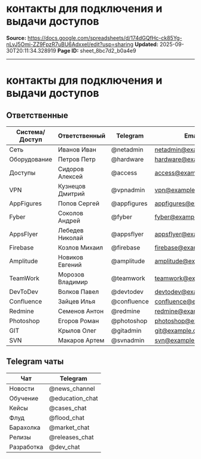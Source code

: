 # контакты для подключения и выдачи доступов

**Source:** https://docs.google.com/spreadsheets/d/174dGQfHc-ck85Yg-nLvJ5Omi-ZZ9FpzR7uBU6AdxxeI/edit?usp=sharing
**Updated:** 2025-09-30T20:11:34.328919
**Page ID:** sheet_8bc7d2_b0a4e9

---

# контакты для подключения и выдачи доступов

## Ответственные

| Система/Доступ | Ответственный | Telegram | Email |
| --- | --- | --- | --- |
| Сеть | Иванов Иван | @netadmin | netadmin@example.com |
| Оборудование | Петров Петр | @hardware | hardware@example.com |
| Доступы | Сидоров Алексей | @access | access@example.com |
| VPN | Кузнецов Дмитрий | @vpnadmin | vpn@example.com |
| AppFigures | Попов Сергей | @appfigures | appfigures@example.com |
| Fyber | Соколов Андрей | @fyber | fyber@example.com |
| AppsFlyer | Лебедев Николай | @appsflyer | appsflyer@example.com |
| Firebase | Козлов Михаил | @firebase | firebase@example.com |
| Amplitude | Новиков Евгений | @amplitude | amplitude@example.com |
| TeamWork | Морозов Владимир | @teamwork | teamwork@example.com |
| DevToDev | Волков Павел | @devtodev | devtodev@example.com |
| Confluence | Зайцев Илья | @confluence | confluence@example.com |
| Redmine | Семенов Антон | @redmine | redmine@example.com |
| Photoshop | Егоров Роман | @photoshop | photoshop@example.com |
| GIT | Крылов Олег | @gitadmin | git@example.com |
| SVN | Макаров Артем | @svnadmin | svn@example.com |

## Telegram чаты

| Чат | Telegram |
| --- | --- |
| Новости | @news\_channel |
| Обучение | @education\_chat |
| Кейсы | @cases\_chat |
| Флуд | @flood\_chat |
| Барахолка | @market\_chat |
| Релизы | @releases\_chat |
| Разработка | @dev\_chat |